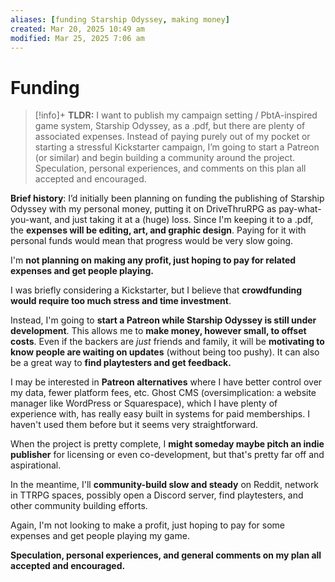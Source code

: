```yaml
---
aliases: [funding Starship Odyssey, making money]
created: Mar 20, 2025 10:49 am
modified: Mar 25, 2025 7:06 am
---
```


# Funding

> [!info]+ **TLDR:**
> I want to publish my campaign setting / PbtA-inspired game system, Starship Odyssey, as a .pdf, but there are plenty of associated expenses. Instead of paying purely out of my pocket or starting a stressful Kickstarter campaign, I’m going to start a Patreon (or similar) and begin building a community around the project. Speculation, personal experiences, and comments on this plan all accepted and encouraged.

**Brief history**: I’d initially been planning on funding the publishing of Starship Odyssey with my personal money, putting it on DriveThruRPG as pay-what-you-want, and just taking it at a (huge) loss. Since I'm keeping it to a .pdf, the **expenses will be editing, art, and graphic design**. Paying for it with personal funds would mean that progress would be very slow going.

I'm **not planning on making any profit, just hoping to pay for related expenses and get people playing.**

I was briefly considering a Kickstarter, but I believe that **crowdfunding would require too much stress and time investment**. 

Instead, I'm going to **start a Patreon while Starship Odyssey is still under development**. This allows me to **make money, however small, to offset costs**. Even if the backers are *just* friends and family, it will be **motivating to know people are waiting on updates** (without being too pushy). It can also be a great way to **find playtesters and get feedback.**

I may be interested in **Patreon alternatives** where I have better control over my data, fewer platform fees, etc. Ghost CMS (oversimplication: a website manager like WordPress or Squarespace), which I have plenty of experience with, has really easy built in systems for paid memberships. I haven't used them before but it seems very straightforward.

When the project is pretty complete, I **might someday maybe pitch an indie publisher** for licensing or even co-development, but that's pretty far off and aspirational.

In the meantime, I'll **community-build slow and steady** on Reddit, network in TTRPG spaces, possibly open a Discord server, find playtesters, and other community building efforts.

Again, I'm not looking to make a profit, just hoping to pay for some expenses and get people playing my game.

**Speculation, personal experiences, and general comments on my plan all accepted and encouraged.**